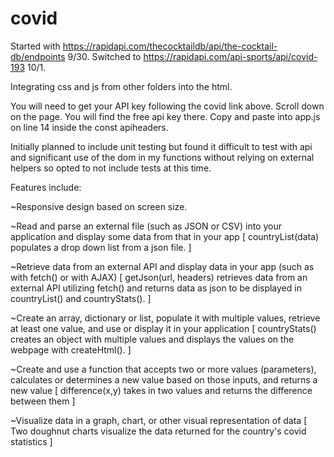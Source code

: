 # covid

Started with https://rapidapi.com/thecocktaildb/api/the-cocktail-db/endpoints 9/30.
Switched to https://rapidapi.com/api-sports/api/covid-193 10/1.

Integrating css and js from other folders into the html.

You will need to get your API key following the covid link above. Scroll down on the page. You will find the free api key there. Copy and paste into app.js on line 14 inside the const apiheaders.

Initially planned to include unit testing but found it difficult to test with api and significant use of the dom in my functions without relying on external helpers so opted to not include tests at this time.

Features include:

~Responsive design based on screen size.

~Read and parse an external file (such as JSON or CSV) into your application and display some data from that in your app [ countryList(data) populates a drop down list from a json file. ]

~Retrieve data from an external API and display data in your app (such as with fetch() or with AJAX) [ getJson(url, headers) retrieves data from an external API utilizing fetch() and returns data as json to be displayed in countryList() and countryStats(). ]

~Create an array, dictionary or list, populate it with multiple values, retrieve at least one value, and use or display it in your application [ countryStats() creates an object with multiple values and displays the values on the webpage with createHtml(). ]

~Create and use a function that accepts two or more values (parameters), calculates or determines a new value based on those inputs, and returns a new value [ difference(x,y) takes in two values and returns the difference between them ]

~Visualize data in a graph, chart, or other visual representation of data [ Two doughnut charts visualize the data returned for the country's covid statistics ]

